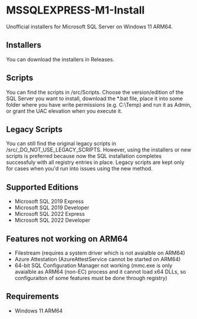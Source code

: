 # MSSQLEXPRESS-M1-Install
Unofficial installers for Microsoft SQL Server on Windows 11 ARM64.

## Installers
You can download the installers in Releases.

## Scripts
You can find the scripts in /src/Scripts. Choose the version/edition of the SQL Server you want to install, download the *.bat file, place it into some folder where you have write permissions (e.g. C:\Temp) and run it as Admin, or grant the UAC elevation when you execute it.

## Legacy Scripts
You can still find the original legacy scripts in /src/_DO_NOT_USE_LEGACY_SCRIPTS. However, using the installers or new scripts is preferred because now the SQL installation completes successfuly with all registry entries in place. Legacy scripts are kept only for cases when you'd run into issues using the new method.

## Supported Editions
- Microsoft SQL 2019 Express
- Microsoft SQL 2019 Developer
- Microsoft SQL 2022 Express
- Microsoft SQL 2022 Developer

## Features not working on ARM64
- Filestream (requires a system driver which is not avaialble on ARM64)
- Azure Attestation (AzureAttestService cannot be started on ARM64)
- 64-bit SQL Configuration Manager not working (mmc.exe is only avaialble as ARM64 (non-EC) process and it cannot load x64 DLLs, so configuraiton of some features must be done through registry)

## Requirements
- Windows 11 ARM64